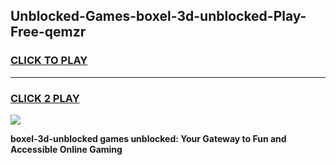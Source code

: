 
## Unblocked-Games-boxel-3d-unblocked-Play-Free-qemzr
<h3>
<a href="https://premium76.site?title=boxel-3d-unblocked&ref=20M">CLICK TO PLAY</a></h3>
<hr>

<h3>
<a href="https://premium76.site?title=boxel-3d-unblocked&ref=20M">CLICK 2 PLAY</a>
  
</h3>

<a href="https://premium76.site?title=boxel-3d-unblocked&ref=19M"><img src="https://clearcache.store/games.png"></a>


**boxel-3d-unblocked games unblocked: Your Gateway to Fun and Accessible Online Gaming**
